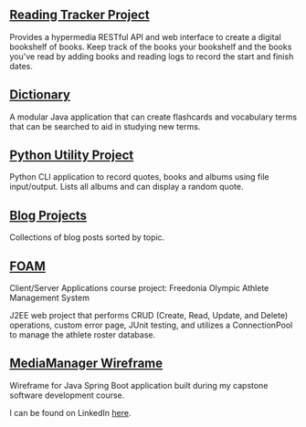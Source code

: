 ## [Reading Tracker Project](https://github.com/oneexists/readingTracker)

Provides a hypermedia RESTful API and web interface to create a digital
bookshelf of books. Keep track of the books your bookshelf and the books
you've read by adding books and reading logs to record the start and finish
dates.

## [Dictionary](https://github.com/oneexists/Dictionary)

A modular Java application that can create flashcards and vocabulary terms
that can be searched to aid in studying new terms.

## [Python Utility Project](https://github.com/oneexists/pyutil)

Python CLI application to record quotes, books and albums using file
input/output. Lists all albums and can display a random quote.

## [Blog Projects](https://oneexists.github.io/projects.html)

Collections of blog posts sorted by topic.

## [FOAM](https://github.com/oneexists/FOAM)

Client/Server Applications course project: Freedonia Olympic Athlete
Management System

J2EE web project that performs CRUD (Create, Read, Update, and Delete)
operations, custom error page, JUnit testing, and utilizes a ConnectionPool
to manage the athlete roster database.

## [MediaManager Wireframe](https://oneexists.github.io/html/media_manager_wireframes.html)

Wireframe for Java Spring Boot application built during my capstone software
development course.


I can be found on LinkedIn [here](https://www.linkedin.com/in/skylar-lynner-826079188/).
